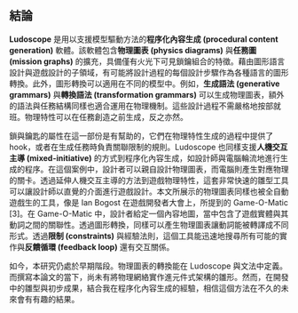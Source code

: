 ## 結論

**Ludoscope** 是用以支援模型驅動方法的**程序化內容生成 (procedural content generation)** 軟體。該軟體包含**物理圖表 (physics diagrams)** 與**任務圖 (mission graphs)** 的擴充，具備僅有火光下可見鎖鑰組合的特徵。藉由圖形語言設計與遊戲設計的子領域，有可能將設計過程的每個設計步驟作為各種語言的圖形轉換。此外，圖形轉換可以適用在不同的模型中。例如，**生成語法 (generative grammars)** 與**轉換語法 (transformation grammars)** 可以生成物理圖表，額外的語法與任務結構同樣也適合運用在物理機制。這些設計過程不需嚴格地按部就班。物理特性可以在任務創造之前生成，反之亦然。

鎖與鑰匙的屬性在這一部份是有幫助的，它們在物理特性生成的過程中提供了 hook，或者在生成任務時負責關聯限制的規則。Ludoscope 也同樣支援**人機交互主導 (mixed-initiative)** 的方式到程序化內容生成，如設計師與電腦輪流地進行生成的程序。在這個案例中，設計者可以親自設計物理圖表，而電腦則產生對應物理的關卡。透過延伸人機交互主導的方法到遊戲物理特性，這套非常快速的雛型工具可以讓設計師以直覺的介面進行遊戲設計。本文所展示的物理圖表同樣也被全自動遊戲生的工具，像是 Ian Bogost 在遊戲開發者大會上，所提到的 Game-O-Matic [3]。在 Game-O-Matic 中，設計者給定一個內容地圖，當中包含了遊戲實體與其動詞之間的關聯性。透過圖形轉換，同樣可以產生物理圖表讓動詞能被轉譯成不同形式。透過**限制 (constraints)** 與經驗法則，這個工具能迅速地搜尋所有可能的實作與**反饋循環 (feedback loop)** 還有交互關係。

如今，本研究仍處於早期階段。物理圖表的轉換能在 Ludoscope 與文法中定義。而撰寫本論文的當下，尚未有將物理網絡實作進元件式架構的雛形。然而，在開發中的雛型與初步成果，結合我在程序化內容生成的經驗，相信這個方法在不久的未來會有有趣的結果。

